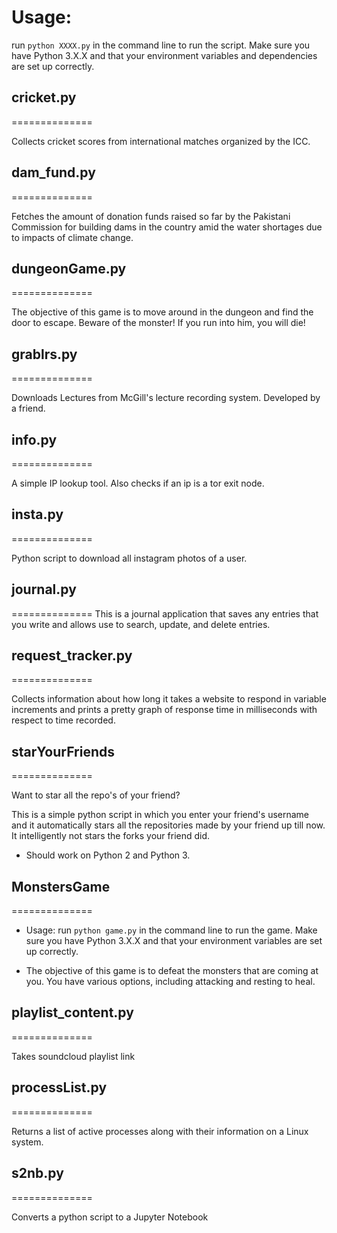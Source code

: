 Usage: 
========================
run `python XXXX.py` in the command line to run the script. Make sure you have Python 3.X.X and that your environment variables and dependencies are set up correctly.

## cricket.py
==============

Collects cricket scores from international matches organized by the ICC. 

## dam_fund.py
==============

Fetches the amount of donation funds raised so far by the Pakistani Commission for building dams in the country amid the water shortages due to impacts of climate change.

## dungeonGame.py
==============

The objective of this game is to move around in the dungeon and find the door to escape. Beware of the monster! If you run into him, you will die!

## grablrs.py
==============

Downloads Lectures from McGill's lecture recording system. Developed by a friend.

## info.py
==============

A simple IP lookup tool. Also checks if an ip is a tor exit node.

## insta.py
==============

Python script to download all instagram photos of a user.

## journal.py
==============
This is a journal application that saves any entries that you write and allows use to search, update, and delete entries.


## request_tracker.py
==============

Collects information about how long it takes a website to respond in variable increments and prints a pretty graph of response time in milliseconds with respect to time recorded.

## starYourFriends
==============

Want to star all the repo's of your friend?

This is a simple python script in which you enter your friend's username and it automatically stars all the repositories made by your friend up till now. It intelligently not stars the forks your friend did.

- Should work on Python 2 and Python 3.

## MonstersGame
==============

- Usage: run `python game.py` in the command line to run the game. Make sure you have Python 3.X.X and that your environment variables are set up correctly.

- The objective of this game is to defeat the monsters that are coming at you. You have various options, including attacking and resting to heal.

## playlist_content.py
==============

Takes soundcloud playlist link 

## processList.py
==============

Returns a list of active processes along with their information on a Linux system.

## s2nb.py
==============

Converts a python script to a Jupyter Notebook


